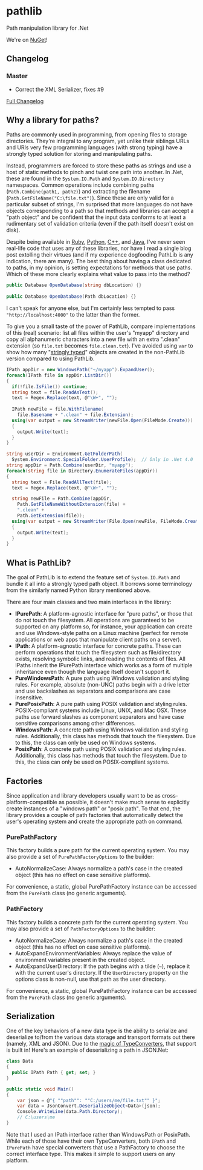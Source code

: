 pathlib
=======

Path manipulation library for .Net

We're on [NuGet](https://www.nuget.org/packages/PathLib/)!

## Changelog

### Master

* Correct the XML Serializer, fixes #9

[Full Changelog](CHANGELOG.md)

## Why a library for paths?

Paths are commonly used in programming, from opening files to storage
directories. They're integral to any program, yet unlike their siblings URLs
and URIs very few programming languages (with strong typing) have a strongly
typed solution for storing and manipulating paths.

Instead, programmers are forced to store these paths as strings and use a host
of static methods to pinch and twist one path into another. In .Net, these are
found in the `System.IO.Path` and `System.IO.Directory` namespaces. Common
operations include combining paths (`Path.Combine(path1, path2)`) and
extracting the filename (`Path.GetFileName("C:\file.txt")`). Since these are
only valid for a particular subset of strings, I'm surprised that more
languages do not have objects corresponding to a path so that methods and
libraries can accept a "path object" and be confident that the input data
conforms to at least a rudimentary set of validation criteria (even if the
path itself doesn't exist on disk).

Despite being available in
[Ruby](http://www.ruby-doc.org/stdlib-1.9.3/libdoc/pathname/rdoc/Pathname.html),
[Python](https://docs.python.org/3/library/pathlib.html),
[C++](http://www.boost.org/doc/libs/1_33_1/libs/filesystem/doc/path.htm), and
[Java](http://docs.oracle.com/javase/tutorial/essential/io/pathClass.html),
I've never seen real-life code that uses any of these libraries, nor have I
read a single blog post extolling their virtues (and if my experience
dogfooding PathLib is any indication, there are many). The best thing about
having a class dedicated to paths, in my opinion, is setting expectations for
methods that use paths. Which of these more clearly explains what value to pass
into the method?

```csharp
public Database OpenDatabase(string dbLocation) {}
    
public Database OpenDatabase(Path dbLocation) {}
```
    
I can't speak for anyone else, but I'm certainly less tempted to pass
`"http://localhost:4000"` to the latter than the former.

To give you a small taste of the power of PathLib, compare implementations of
this (real) scenario: list all files within the user's "myapp" directory and
copy all alphanumeric characters into a new file with an extra ".clean"
extension (so `file.txt` becomes `file.clean.txt`). I've avoided using `var`
to show how many "[stringly typed](http://c2.com/cgi/wiki?StringlyTyped)"
objects are created in the non-PathLib version compared to using PathLib.

```csharp
IPath appDir = new WindowsPath("~/myapp").ExpandUser();
foreach(IPath file in appDir.ListDir())
{
  if(!file.IsFile()) continue;
  string text = file.ReadAsText();
  text = Regex.Replace(text, @"\W+", "");
  
  IPath newFile = file.WithFilename(
    file.Basename + ".clean" + file.Extension);
  using(var output = new StreamWriter(newFile.Open(FileMode.Create)))
  {
    output.Write(text);
  }
}
```

```csharp
string userDir = Environment.GetFolderPath(
  System.Environment.SpecialFolder.UserProfile);  // Only in .Net 4.0
string appDir = Path.Combine(userDir, "myapp");
foreach(string file in Directory.EnumerateFiles(appDir))
{
  string text = File.ReadAllText(file);
  text = Regex.Replace(text, @"\W+", "");

  string newFile = Path.Combine(appDir, 
    Path.GetFileNameWithoutExtension(file) + 
    ".clean" + 
    Path.GetExtension(file));
  using(var output = new StreamWriter(File.Open(newFile, FileMode.Create)))
  {
    output.Write(text);
  }
}
```

## What is PathLib?

The goal of PathLib is to extend the feature set of `System.IO.Path` and bundle
it all into a strongly typed path object. It borrows some terminology from the
similarly named Python library mentioned above.

There are four main classes and two main interfaces in the library:

* **IPurePath**: A platform-agnostic interface for "pure paths", or those that
do not touch the filesystem. All operations are guaranteed to be supported on
any platform so, for instance, your application can create and use
Windows-style paths on a Linux machine (perfect for remote applications or web
apps that manipulate client paths on a server).
* **IPath**: A platform-agnostic interface for concrete paths. These can
perform operations that touch the filesystem such as file/directory exists,
resolving symbolic links, and reading the contents of files. All IPaths inherit
the IPurePath interface which works as a form of multiple inheritance even
though the language itself doesn't support it.
* **PureWindowsPath**: A pure path using Windows validation and styling rules.
For example, absolute (non-UNC) paths begin with a drive letter and use
backslashes as separators and comparisons are case insensitive.
* **PurePosixPath**: A pure path using POSIX validation and styling rules.
POSIX-compliant systems include Linux, UNIX, and Mac OSX. These paths use
forward slashes as component separators and have case sensitive comparisons
among other differences.
* **WindowsPath**: A concrete path using Windows validation and styling rules.
Additionally, this class has methods that touch the filesystem. Due to this,
the class can only be used on Windows systems.
* **PosixPath**: A concrete path using POSIX validation and styling rules.
Additionally, this class has methods that touch the filesystem. Due to this,
the class can only be used on POSIX-compliant systems.

## Factories

Since application and library developers usually want to be as
cross-platform-compatible as possible, it doesn't make much sense to explicitly
create instances of a "windows path" or "posix path". To that end, the library
provides a couple of path factories that automatically detect the user's
operating system and create the appropriate path on command.

### PurePathFactory

This factory builds a pure path for the current operating system. You may also
provide a set of `PurePathFactoryOptions` to the builder:

* AutoNormalizeCase: Always normalize a path's case in the created object (this
has no effect on case sensitive platforms).

For convenience, a static, global PurePathFactory instance can be accessed from
the `PurePath` class (no generic arguments).

### PathFactory

This factory builds a concrete path for the current operating system. You may
also provide a set of `PathFactoryOptions` to the builder:

* AutoNormalizeCase: Always normalize a path's case in the created object (this
has no effect on case sensitive platforms).
* AutoExpandEnvironmentVariables: Always replace the value of environment
variables present in the created object.
* AutoExpandUserDirectory: If the path begins with a tilde (`~`), replace it
with the current user's directory. If the `UserDirectory` property on the
options class is non-null, use that path as the user directory.

For convenience, a static, global PurePathFactory instance can be accessed from
the `PurePath` class (no generic arguments).

## Serialization

One of the key behaviors of a new data type is the ability to serialize and
deserialize to/from the various data storage and transport formats out there
(namely, XML and JSON). Due to the
[magic of TypeConverters](http://www.hanselman.com/blog/TypeConvertersTheresNotEnoughTypeDescripterGetConverterInTheWorld.aspx),
that support is built in! Here's an example of deserializing a path in JSON.Net:

```csharp
class Data
{
  public IPath Path { get; set; }
}

public static void Main()
{
    var json = @"{ ""path"": ""C:/users/me/file.txt"" }";
    var data = JsonConvert.DeserializeObject<Data>(json);
    Console.WriteLine(data.Path.Directory);
    // C:\users\me
}
```

Note that I used an IPath interface rather than WindowsPath or PosixPath.
While each of those have their own TypeConverters, both `IPath` and
`IPurePath` have special converters that use a PathFactory to choose the
correct interface type. This makes it simple to support users on any platform.
